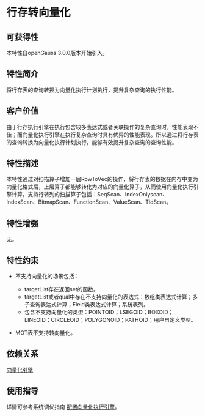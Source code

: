 # 行存转向量化

## 可获得性<a name="section15406143204715"></a>

本特性自openGauss 3.0.0版本开始引入。

## 特性简介<a name="section740615433477"></a>

将行存表的查询转换为向量化执行计划执行，提升复杂查询的执行性能。

## 客户价值<a name="section13406743164715"></a>

由于行存执行引擎在执行包含较多表达式或者关联操作的复杂查询时，性能表现不佳；而向量化执行引擎在执行复杂查询时具有优异的性能表现。所以通过将行存表的查询转换为向量化执行计划执行，能够有效提升复杂查询的查询性能。

## 特性描述<a name="section16406154310471"></a>

本特性通过对扫描算子增加一层RowToVec的操作，将行存表的数据在内存中变为向量化格式后，上层算子都能够转化为对应的向量化算子，从而使用向量化执行引擎计算。支持行转列的扫描算子包括：SeqScan、IndexOnlyscan、IndexScan、BitmapScan、FunctionScan、ValueScan、TidScan。

## 特性增强<a name="section1340684315478"></a>

无。

## 特性约束<a name="section06531946143616"></a>

-   不支持向量化的场景包括：
    -   targetList存在返回set的函数。
    -   targetList或者qual中存在不支持向量化的表达式：数组类表达式计算；多子查询表达式计算；Field类表达式计算；系统表列。
    -   包含不支持向量化的类型：POINTOID；LSEGOID；BOXOID；LINEOID；CIRCLEOID；POLYGONOID；PATHOID；用户自定义类型。

-   MOT表不支持转向量化。

## 依赖关系<a name="section8406643144716"></a>

[向量化引擎](向量化引擎.md) 

## 使用指导<a name="section20491151513592"></a>

详情可参考系统调优指南 [配置向量化执行引擎](../PerformanceTuningGuide/配置向量化执行引擎.md)。